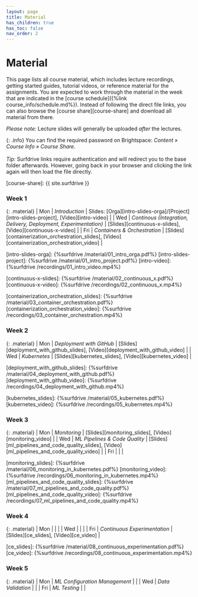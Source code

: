 ```yaml
---
layout: page
title: Material
has_children: true
has_toc: false
nav_order: 2
---
```


# Material

This page lists all course material, which includes lecture recordings, getting started guides, tutorial videos, or reference material for the assignments.
You are expected to work through the material in the week that are indicated in the [course schedule]({%link course_info/schedule.md%}).
Instead of following the direct file links, you can also browse the [course share][course-share] and download all material from there.

*Please note:* Lecture slides will generally be uploaded *after* the lectures.

{: .info}
You can find the required password on Brightspace: *Content » Course Info » Course Share*. <br/><br/>
*Tip:* Surfdrive links require authentication and will redirect you to the base folder afterwards.
However, going back in your browser and clicking the link again will then load the file directly.


[course-share]: {{ site.surfdrive }}


### Week 1

{: .material}
| Mon | *Introduction* | Slides: [Orga][intro-slides-orga]/[Project][intro-slides-project], [Video][intro-video] |
| Wed | *Continous {Integration, Delivery, Deployment, Experimentation}* | [Slides][continuous-x-slides], [Video][continuous-x-video] |
| Fri | *Containers & Orchestration* | [Slides][containerization_orchestration_slides], [Video][containerization_orchestration_video] |

[intro-slides-orga]: {%surfdrive /material/01_intro_orga.pdf%}
[intro-slides-project]: {%surfdrive /material/01_intro_project.pdf%}
[intro-video]: {%surfdrive /recordings/01_intro_video.mp4%}

[continuous-x-slides]: {%surfdrive /material/02_continuous_x.pdf%}
[continuous-x-video]: {%surfdrive /recordings/02_continuous_x.mp4%}

[containerization_orchestration_slides]: {%surfdrive /material/03_container_orchestration.pdf%}
[containerization_orchestration_video]: {%surfdrive /recordings/03_container_orchestration.mp4%}

### Week 2

{: .material}
| Mon | *Deployment with GitHub* | [Slides][deployment_with_github_slides], [Video][deployment_with_github_video] |
| Wed | *Kubernetes* | [Slides][kubernetes_slides], [Video][kubernetes_video] |

[deployment_with_github_slides]: {%surfdrive /material/04_deployment_with_github.pdf%}
[deployment_with_github_video]: {%surfdrive /recordings/04_deployment_with_github.mp4%}

[kubernetes_slides]: {%surfdrive /material/05_kubernetes.pdf%}
[kubernetes_video]: {%surfdrive /recordings/05_kubernetes.mp4%}

### Week 3

{: .material}
| Mon | *Monitoring* | [Slides][monitoring_slides], [Video][monitoring_video] |
| Wed | *ML Pipelines & Code Quality* | [Slides][ml_pipelines_and_code_quality_slides], [Video][ml_pipelines_and_code_quality_video] |
| Fri |  | |

[monitoring_slides]: {%surfdrive /material/06_monitoring_in_kubernetes.pdf%}
[monitoring_video]: {%surfdrive /recordings/06_monitoring_in_kubernetes.mp4%}
[ml_pipelines_and_code_quality_slides]: {%surfdrive /material/07_ml_pipelines_and_code_quality.pdf%}
[ml_pipelines_and_code_quality_video]: {%surfdrive /recordings/07_ml_pipelines_and_code_quality.mp4%}

### Week 4

{: .material}
| Mon |  |  |
| Wed |  |  |
| Fri | *Continuous Experimentation* | [Slides][ce_slides], [Video][ce_video] |

[ce_slides]: {%surfdrive /material/08_continuous_experimentation.pdf%}
[ce_video]: {%surfdrive /recordings/08_continuous_experimentation.mp4%}


### Week 5

{: .material}
| Mon | *ML Configuration Management* |  |
| Wed | *Data Validation* |  |
| Fri | *ML Testing* |  |
